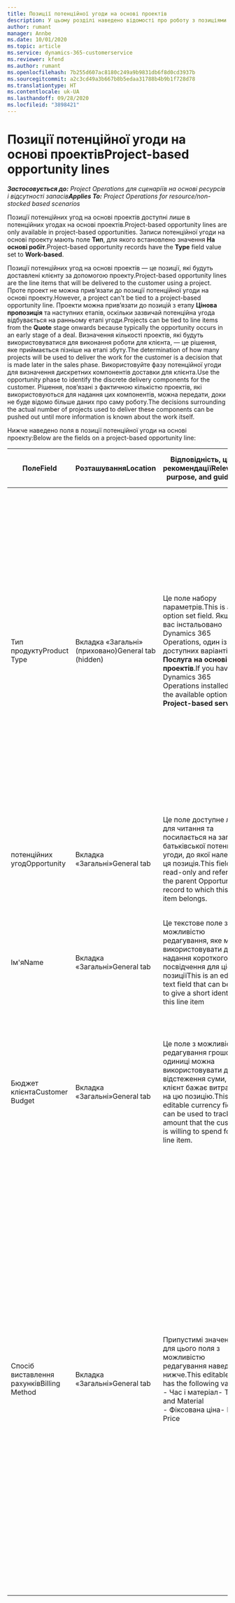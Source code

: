 ```yaml
---
title: Позиції потенційної угоди на основі проектів
description: У цьому розділі наведено відомості про роботу з позиціями потенційних угод на основі проектів.
author: rumant
manager: Annbe
ms.date: 10/01/2020
ms.topic: article
ms.service: dynamics-365-customerservice
ms.reviewer: kfend
ms.author: rumant
ms.openlocfilehash: 7b255d607ac8180c249a9b9831db6f8d0cd3937b
ms.sourcegitcommit: a2c3cd49a3b667b8b5edaa31788b4b9b1f728d78
ms.translationtype: HT
ms.contentlocale: uk-UA
ms.lasthandoff: 09/28/2020
ms.locfileid: "3898421"
---
```

# <a name="project-based-opportunity-lines"></a><span data-ttu-id="d3767-103">Позиції потенційної угоди на основі проектів</span><span class="sxs-lookup"><span data-stu-id="d3767-103">Project-based opportunity lines</span></span>

<span data-ttu-id="d3767-104">_**Застосовується до:** Project Operations для сценаріїв на основі ресурсів і відсутності запасів_</span><span class="sxs-lookup"><span data-stu-id="d3767-104">_**Applies To:** Project Operations for resource/non-stocked based scenarios_</span></span>


<span data-ttu-id="d3767-105">Позиції потенційних угод на основі проектів доступні лише в потенційних угодах на основі проектів.</span><span class="sxs-lookup"><span data-stu-id="d3767-105">Project-based opportunity lines are only available in project-based opportunities.</span></span> <span data-ttu-id="d3767-106">Записи потенційної угоди на основі проекту мають поле **Тип**, для якого встановлено значення **На основі робіт**.</span><span class="sxs-lookup"><span data-stu-id="d3767-106">Project-based opportunity records have the **Type** field value set to **Work-based**.</span></span>

<span data-ttu-id="d3767-107">Позиції потенційних угод на основі проектів — це позиції, які будуть доставлені клієнту за допомогою проекту.</span><span class="sxs-lookup"><span data-stu-id="d3767-107">Project-based opportunity lines are the line items that will be delivered to the customer using a project.</span></span> <span data-ttu-id="d3767-108">Проте проект не можна прив’язати до позиції потенційної угоди на основі проекту.</span><span class="sxs-lookup"><span data-stu-id="d3767-108">However, a project can't be tied to a project-based opportunity line.</span></span> <span data-ttu-id="d3767-109">Проекти можна прив’язати до позицій з етапу **Цінова пропозиція** та наступних етапів, оскільки зазвичай потенційна угода відбувається на ранньому етапі угоди.</span><span class="sxs-lookup"><span data-stu-id="d3767-109">Projects can be tied to line items from the **Quote** stage onwards because typically the opportunity occurs in an early stage of a deal.</span></span> <span data-ttu-id="d3767-110">Визначення кількості проектів, які будуть використовуватися для виконання роботи для клієнта, — це рішення, яке приймається пізніше на етапі збуту.</span><span class="sxs-lookup"><span data-stu-id="d3767-110">The determination of how many projects will be used to deliver the work for the customer is a decision that is made later in the sales phase.</span></span> <span data-ttu-id="d3767-111">Використовуйте фазу потенційної угоди для визначення дискретних компонентів доставки для клієнта.</span><span class="sxs-lookup"><span data-stu-id="d3767-111">Use the opportunity phase to identify the discrete delivery components for the customer.</span></span> <span data-ttu-id="d3767-112">Рішення, пов’язані з фактичною кількістю проектів, які використовуються для надання цих компонентів, можна передати, доки не буде відомо більше даних про саму роботу.</span><span class="sxs-lookup"><span data-stu-id="d3767-112">The decisions surrounding the actual number of projects used to deliver these components can be pushed out until more information is known about the work itself.</span></span>

<span data-ttu-id="d3767-113">Нижче наведено поля в позиції потенційної угоди на основі проекту:</span><span class="sxs-lookup"><span data-stu-id="d3767-113">Below are the fields on a project-based opportunity line:</span></span>

| <span data-ttu-id="d3767-114">**Поле**</span><span class="sxs-lookup"><span data-stu-id="d3767-114">**Field**</span></span> | <span data-ttu-id="d3767-115">**Розташування**</span><span class="sxs-lookup"><span data-stu-id="d3767-115">**Location**</span></span> | <span data-ttu-id="d3767-116">**Відповідність, ціль і рекомендації**</span><span class="sxs-lookup"><span data-stu-id="d3767-116">**Relevance, purpose, and guidance**</span></span> | <span data-ttu-id="d3767-117">**Вплив на наступні етапи**</span><span class="sxs-lookup"><span data-stu-id="d3767-117">**Downstream impact**</span></span> |
| --- | --- | --- | --- |
| <span data-ttu-id="d3767-118">Тип продукту</span><span class="sxs-lookup"><span data-stu-id="d3767-118">Product Type</span></span> | <span data-ttu-id="d3767-119">Вкладка «Загальні» (приховано)</span><span class="sxs-lookup"><span data-stu-id="d3767-119">General tab (hidden)</span></span> | <span data-ttu-id="d3767-120">Це поле набору параметрів.</span><span class="sxs-lookup"><span data-stu-id="d3767-120">This is an option set field.</span></span> <span data-ttu-id="d3767-121">Якщо у вас інстальовано Dynamics 365 Operations, один із доступних варіантів — **Послуга на основі проектів**.</span><span class="sxs-lookup"><span data-stu-id="d3767-121">If you have Dynamics 365 Operations installed, one the available options is, **Project-based service**.</span></span>  | <span data-ttu-id="d3767-122">Для цього поля встановлюється значення **Послуга на основі проектів** під час створення позиції потенційної угоди на основі проекту із сітки позицій на основі проектів у потенційній угоді.</span><span class="sxs-lookup"><span data-stu-id="d3767-122">The value of this field is set to **Project-based service** when you create the project-based opportunity line from the project-based lines grid on the Opportunity.</span></span> <br> <span data-ttu-id="d3767-123">У разі змінення або перевизначення цього значення функціональність проекту не буде ввімкнуто для позицій на основі проекту.</span><span class="sxs-lookup"><span data-stu-id="d3767-123">If you change or override this value, the project functionality won't be enabled on your project-based line items.</span></span> |
| <span data-ttu-id="d3767-124">потенційних угод</span><span class="sxs-lookup"><span data-stu-id="d3767-124">Opportunity</span></span> | <span data-ttu-id="d3767-125">Вкладка «Загальні»</span><span class="sxs-lookup"><span data-stu-id="d3767-125">General tab</span></span> | <span data-ttu-id="d3767-126">Це поле доступне лише для читання та посилається на запис батьківської потенційної угоди, до якої належить ця позиція.</span><span class="sxs-lookup"><span data-stu-id="d3767-126">This field is read-only and references the parent Opportunity record to which this line item belongs.</span></span> | <span data-ttu-id="d3767-127">Це поле не впливає на наступні етапи.</span><span class="sxs-lookup"><span data-stu-id="d3767-127">There is no downstream impact of this field.</span></span> |
| <span data-ttu-id="d3767-128">Ім'я</span><span class="sxs-lookup"><span data-stu-id="d3767-128">Name</span></span> | <span data-ttu-id="d3767-129">Вкладка «Загальні»</span><span class="sxs-lookup"><span data-stu-id="d3767-129">General tab</span></span> | <span data-ttu-id="d3767-130">Це текстове поле з можливістю редагування, яке можна використовувати для надання короткого посвідчення для цієї позиції</span><span class="sxs-lookup"><span data-stu-id="d3767-130">This is an editable text field that can be used to give a short identity to this line item</span></span> | <span data-ttu-id="d3767-131">Це значення переноситься до позиції цінової пропозиції під час створення цінової пропозиції з цієї потенційної угоди</span><span class="sxs-lookup"><span data-stu-id="d3767-131">This value is carried over to the quote line when you create a quote from this opportunity</span></span> |
| <span data-ttu-id="d3767-132">Бюджет клієнта</span><span class="sxs-lookup"><span data-stu-id="d3767-132">Customer Budget</span></span> | <span data-ttu-id="d3767-133">Вкладка «Загальні»</span><span class="sxs-lookup"><span data-stu-id="d3767-133">General tab</span></span> | <span data-ttu-id="d3767-134">Це поле з можливістю редагування грошової одиниці можна використовувати для відстеження суми, яку клієнт бажає витратити на цю позицію.</span><span class="sxs-lookup"><span data-stu-id="d3767-134">This editable currency field can be used to track the amount that the customer is willing to spend for this line item.</span></span> | <span data-ttu-id="d3767-135">Це значення переноситься до відповідного поля в позиції цінової пропозиції під час створення цінової пропозиції з цієї потенційної угоди</span><span class="sxs-lookup"><span data-stu-id="d3767-135">This value is carried over to the corresponding field on the quote line when you create a quote from this opportunity</span></span> |
| <span data-ttu-id="d3767-136">Спосіб виставлення рахунків</span><span class="sxs-lookup"><span data-stu-id="d3767-136">Billing Method</span></span> | <span data-ttu-id="d3767-137">Вкладка «Загальні»</span><span class="sxs-lookup"><span data-stu-id="d3767-137">General tab</span></span> | <span data-ttu-id="d3767-138">Припустимі значення для цього поля з можливістю редагування наведено нижче.</span><span class="sxs-lookup"><span data-stu-id="d3767-138">This editable field has the following values:</span></span></br><span data-ttu-id="d3767-139">- Час і матеріал</span><span class="sxs-lookup"><span data-stu-id="d3767-139">- Time and Material</span></span></br><span data-ttu-id="d3767-140">- Фіксована ціна</span><span class="sxs-lookup"><span data-stu-id="d3767-140">- Fixed Price</span></span> | <span data-ttu-id="d3767-141">Це значення переноситься до відповідного поля в позиції цінової пропозиції під час створення цінової пропозиції з цієї потенційної угоди.</span><span class="sxs-lookup"><span data-stu-id="d3767-141">This value is carried over to the corresponding field on the quote line when you create a quote from this opportunity.</span></span> <span data-ttu-id="d3767-142">Після створення позиції цінової пропозиції це поле заблоковано та його не можна змінити.</span><span class="sxs-lookup"><span data-stu-id="d3767-142">After the quote line is created, the field is locked and can't be changed.</span></span> <span data-ttu-id="d3767-143">Призначайте це значення поля якомога точніше.</span><span class="sxs-lookup"><span data-stu-id="d3767-143">Assign this field value as accurately as possible.</span></span> <span data-ttu-id="d3767-144">Якщо потрібно змінити значення цього поля в позиції цінової пропозиції, видаліть і повторно створіть цю позицію цінової пропозиції.</span><span class="sxs-lookup"><span data-stu-id="d3767-144">If you need to change the value of this field on the quote line, delete and re-create the quote line.</span></span> |
